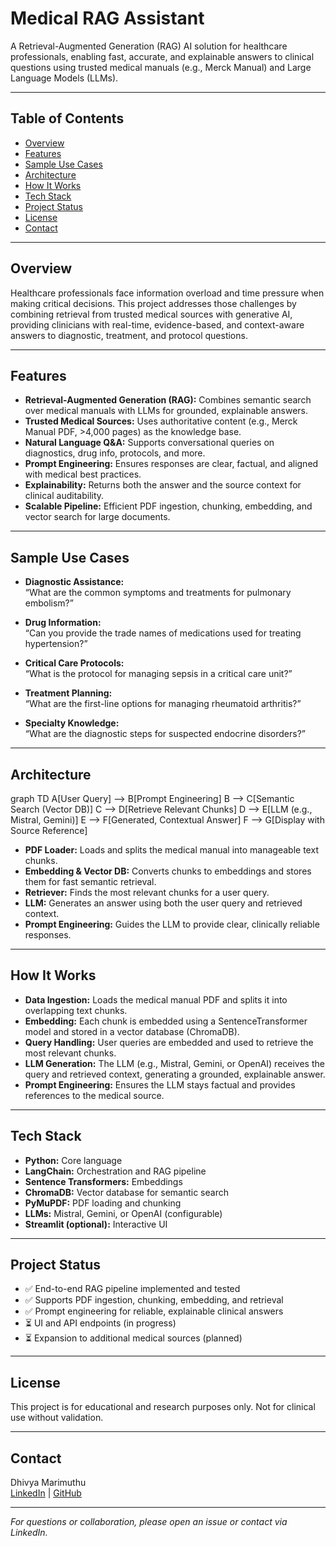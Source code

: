 # Medical RAG Assistant

A Retrieval-Augmented Generation (RAG) AI solution for healthcare professionals, enabling fast, accurate, and explainable answers to clinical questions using trusted medical manuals (e.g., Merck Manual) and Large Language Models (LLMs).

---

## Table of Contents

- [Overview](#overview)
- [Features](#features)
- [Sample Use Cases](#sample-use-cases)
- [Architecture](#architecture)
- [How It Works](#how-it-works)
- [Tech Stack](#tech-stack)
- [Project Status](#project-status)
- [License](#license)
- [Contact](#contact)

---

## Overview

Healthcare professionals face information overload and time pressure when making critical decisions. This project addresses those challenges by combining retrieval from trusted medical sources with generative AI, providing clinicians with real-time, evidence-based, and context-aware answers to diagnostic, treatment, and protocol questions.

---

## Features

- **Retrieval-Augmented Generation (RAG):** Combines semantic search over medical manuals with LLMs for grounded, explainable answers.
- **Trusted Medical Sources:** Uses authoritative content (e.g., Merck Manual PDF, >4,000 pages) as the knowledge base.
- **Natural Language Q&A:** Supports conversational queries on diagnostics, drug info, protocols, and more.
- **Prompt Engineering:** Ensures responses are clear, factual, and aligned with medical best practices.
- **Explainability:** Returns both the answer and the source context for clinical auditability.
- **Scalable Pipeline:** Efficient PDF ingestion, chunking, embedding, and vector search for large documents.

---

## Sample Use Cases

- **Diagnostic Assistance:**  
  “What are the common symptoms and treatments for pulmonary embolism?”

- **Drug Information:**  
  “Can you provide the trade names of medications used for treating hypertension?”

- **Critical Care Protocols:**  
  “What is the protocol for managing sepsis in a critical care unit?”

- **Treatment Planning:**  
  “What are the first-line options for managing rheumatoid arthritis?”

- **Specialty Knowledge:**  
  “What are the diagnostic steps for suspected endocrine disorders?”

---

## Architecture

graph TD
A[User Query] --> B[Prompt Engineering]
B --> C[Semantic Search (Vector DB)]
C --> D[Retrieve Relevant Chunks]
D --> E[LLM (e.g., Mistral, Gemini)]
E --> F[Generated, Contextual Answer]
F --> G[Display with Source Reference]


- **PDF Loader:** Loads and splits the medical manual into manageable text chunks.
- **Embedding & Vector DB:** Converts chunks to embeddings and stores them for fast semantic retrieval.
- **Retriever:** Finds the most relevant chunks for a user query.
- **LLM:** Generates an answer using both the user query and retrieved context.
- **Prompt Engineering:** Guides the LLM to provide clear, clinically reliable responses.

---

## How It Works

- **Data Ingestion:** Loads the medical manual PDF and splits it into overlapping text chunks.
- **Embedding:** Each chunk is embedded using a SentenceTransformer model and stored in a vector database (ChromaDB).
- **Query Handling:** User queries are embedded and used to retrieve the most relevant chunks.
- **LLM Generation:** The LLM (e.g., Mistral, Gemini, or OpenAI) receives the query and retrieved context, generating a grounded, explainable answer.
- **Prompt Engineering:** Ensures the LLM stays factual and provides references to the medical source.

---

## Tech Stack

- **Python:** Core language
- **LangChain:** Orchestration and RAG pipeline
- **Sentence Transformers:** Embeddings
- **ChromaDB:** Vector database for semantic search
- **PyMuPDF:** PDF loading and chunking
- **LLMs:** Mistral, Gemini, or OpenAI (configurable)
- **Streamlit (optional):** Interactive UI

---

## Project Status

- ✅ End-to-end RAG pipeline implemented and tested
- ✅ Supports PDF ingestion, chunking, embedding, and retrieval
- ✅ Prompt engineering for reliable, explainable clinical answers
- ⏳ UI and API endpoints (in progress)
- ⏳ Expansion to additional medical sources (planned)

---

## License

This project is for educational and research purposes only. Not for clinical use without validation.

---

## Contact

Dhivya Marimuthu  
[LinkedIn](https://www.linkedin.com/in/dhivya-marimuthu/) | [GitHub](https://github.com/yourusername)

---

*For questions or collaboration, please open an issue or contact via LinkedIn.*


